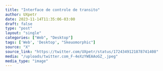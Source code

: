 ```yaml
---
title: "Interface de controle de transito"
author: UXpetr
date: 2023-11-14T11:35:06-03:00
draft: false
type: "post"
layout: "single"
categories: ["Web", "Desktop"]
tags: ['Web', 'Desktop', "Skeuomorphic"]
source: "X"
source_link: "https://twitter.com/UXpetr/status/1724349121878741408"
media: "/uploads/twitter.com_F-4eXzYWEAAoGZ_.jpeg"
media_type: "image"
---
```


